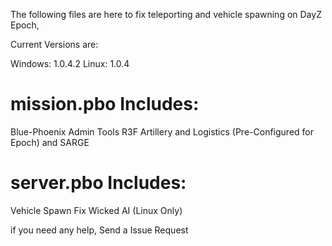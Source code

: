 The following files are here to fix teleporting and vehicle spawning on DayZ Epoch, 

Current Versions are:

Windows: 1.0.4.2
Linux: 1.0.4

mission.pbo Includes:
========================
Blue-Phoenix Admin Tools
R3F Artillery and Logistics (Pre-Configured for Epoch)
and SARGE

server.pbo Includes:
========================
Vehicle Spawn Fix
Wicked AI (Linux Only)


if you need any help, Send a Issue Request
